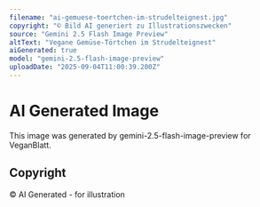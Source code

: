 ```yaml
---
filename: "ai-gemuese-toertchen-im-strudelteignest.jpg"
copyright: "© Bild AI generiert zu Illustrationszwecken"
source: "Gemini 2.5 Flash Image Preview"
altText: "Vegane Gemüse-Törtchen im Strudelteignest"
aiGenerated: true
model: "gemini-2.5-flash-image-preview"
uploadDate: "2025-09-04T11:00:39.200Z"
---
```


# AI Generated Image

This image was generated by gemini-2.5-flash-image-preview for VeganBlatt.

## Copyright
© AI Generated - for illustration
